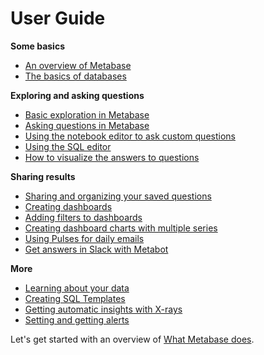 # User Guide

**Some basics**

- [An overview of Metabase](01-what-is-metabase.md)
- [The basics of databases](02-database-basics.md)

**Exploring and asking questions**

- [Basic exploration in Metabase](03-basic-exploration.md)
- [Asking questions in Metabase](04-asking-questions.md)
- [Using the notebook editor to ask custom questions](custom-questions.md)
- [Using the SQL editor](writing-sql.md)
- [How to visualize the answers to questions](05-visualizing-results.md)

**Sharing results**

- [Sharing and organizing your saved questions](06-sharing-answers.md)
- [Creating dashboards](07-dashboards.md)
- [Adding filters to dashboards](08-dashboard-filters.md)
- [Creating dashboard charts with multiple series](09-multi-series-charting.md)
- [Using Pulses for daily emails](10-pulses.md)
- [Get answers in Slack with Metabot](11-metabot.md)

**More**

- [Learning about your data](12-data-model-reference.md)
- [Creating SQL Templates](13-sql-parameters.md)
- [Getting automatic insights with X-rays](14-x-rays.md)
- [Setting and getting alerts](15-alerts.md)

Let's get started with an overview of [What Metabase does](01-what-is-metabase.md).
